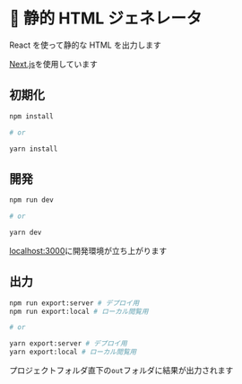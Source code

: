 # 🐘 静的 HTML ジェネレータ

React を使って静的な HTML を出力します

[Next.js](https://nextjs.org/)を使用しています

## 初期化

```bash
npm install

# or

yarn install
```

## 開発

```bash
npm run dev

# or

yarn dev
```

[localhost:3000](http://localhost:3000)に開発環境が立ち上がります

## 出力

```bash
npm run export:server # デプロイ用
npm run export:local # ローカル閲覧用

# or

yarn export:server # デプロイ用
yarn export:local # ローカル閲覧用
```

プロジェクトフォルダ直下の`out`フォルダに結果が出力されます
